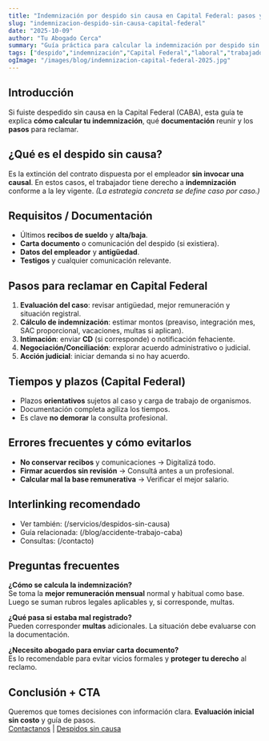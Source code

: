 ```yaml
---
title: "Indemnización por despido sin causa en Capital Federal: pasos y cálculo 2025"
slug: "indemnizacion-despido-sin-causa-capital-federal"
date: "2025-10-09"
author: "Tu Abogado Cerca"
summary: "Guía práctica para calcular la indemnización por despido sin causa en CABA: pasos, plazos, documentación y cómo iniciar el reclamo."
tags: ["despido","indemnización","Capital Federal","laboral","trabajadores"]
ogImage: "/images/blog/indemnizacion-capital-federal-2025.jpg"
---
```


## Introducción
Si fuiste despedido sin causa en la Capital Federal (CABA), esta guía te explica **cómo calcular tu indemnización**, qué **documentación** reunir y los **pasos** para reclamar.

## ¿Qué es el despido sin causa?
Es la extinción del contrato dispuesta por el empleador **sin invocar una causal**. En estos casos, el trabajador tiene derecho a **indemnización** conforme a la ley vigente. *(La estrategia concreta se define caso por caso.)*

## Requisitos / Documentación
- Últimos **recibos de sueldo** y **alta/baja**.
- **Carta documento** o comunicación del despido (si existiera).
- **Datos del empleador** y **antigüedad**.
- **Testigos** y cualquier comunicación relevante.

## Pasos para reclamar en Capital Federal
1. **Evaluación del caso**: revisar antigüedad, mejor remuneración y situación registral.
2. **Cálculo de indemnización**: estimar montos (preaviso, integración mes, SAC proporcional, vacaciones, multas si aplican).
3. **Intimación**: enviar **CD** (si corresponde) o notificación fehaciente.
4. **Negociación/Conciliación**: explorar acuerdo administrativo o judicial.
5. **Acción judicial**: iniciar demanda si no hay acuerdo.

## Tiempos y plazos (Capital Federal)
- Plazos **orientativos** sujetos al caso y carga de trabajo de organismos.
- Documentación completa agiliza los tiempos.
- Es clave **no demorar** la consulta profesional.

## Errores frecuentes y cómo evitarlos
- **No conservar recibos** y comunicaciones → Digitalizá todo.
- **Firmar acuerdos sin revisión** → Consultá antes a un profesional.
- **Calcular mal la base remunerativa** → Verificar el mejor salario.

## Interlinking recomendado
- Ver también: (/servicios/despidos-sin-causa)
- Guía relacionada: (/blog/accidente-trabajo-caba)
- Consultas: (/contacto)

## Preguntas frecuentes
**¿Cómo se calcula la indemnización?**  
Se toma la **mejor remuneración mensual** normal y habitual como base. Luego se suman rubros legales aplicables y, si corresponde, multas.

**¿Qué pasa si estaba mal registrado?**  
Pueden corresponder **multas** adicionales. La situación debe evaluarse con la documentación.

**¿Necesito abogado para enviar carta documento?**  
Es lo recomendable para evitar vicios formales y **proteger tu derecho** al reclamo.

## Conclusión + CTA
Queremos que tomes decisiones con información clara. **Evaluación inicial sin costo** y guía de pasos.  
[Contactanos](/contacto) | [Despidos sin causa](/servicios/despidos-sin-causa)
